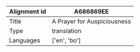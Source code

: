 |Alignment id | A686869EE
| --- | --- 
|Title | A Prayer for Auspiciousness 
|Type | translation
|Languages | ['en', 'bo']